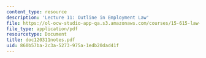 ```yaml
---
content_type: resource
description: 'Lecture 11: Outline in Employment Law'
file: https://ol-ocw-studio-app-qa.s3.amazonaws.com/courses/15-615-law-for-the-entrepreneur-and-manager-spring-2003/860b57ba2c3a5273975a1edb20dad41f_doc120311notes.pdf
file_type: application/pdf
resourcetype: Document
title: doc120311notes.pdf
uid: 860b57ba-2c3a-5273-975a-1edb20dad41f
---
```

